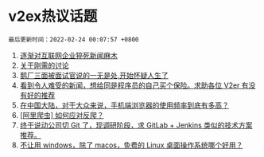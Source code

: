 # v2ex热议话题

`最后更新时间：2022-02-24 00:07:57 +0800`

1. [逐渐对互联网企业猝死新闻麻木](https://www.v2ex.com/t/835841)
1. [关于刚需的讨论](https://www.v2ex.com/t/835811)
1. [鹅厂三面被面试官说的一无是处,开始怀疑人生了](https://www.v2ex.com/t/835831)
1. [看到令人难受的新闻，想给同是程序员的自己买个保险。求助各位 V2er 有没有好的推荐](https://www.v2ex.com/t/835829)
1. [在中国大陆，对于大众来说，手机端浏览器的使用频率到底有多高？](https://www.v2ex.com/t/835815)
1. [[阿里爬虫] 如何应对反爬？](https://www.v2ex.com/t/835907)
1. [终于说动公司切 Git 了，现调研阶段，求 GitLab + Jenkins 类似的技术方案推荐。](https://www.v2ex.com/t/835915)
1. [不让用 windows，除了 macos，免费的 Linux 桌面操作系统哪个好用？](https://www.v2ex.com/t/835960)

